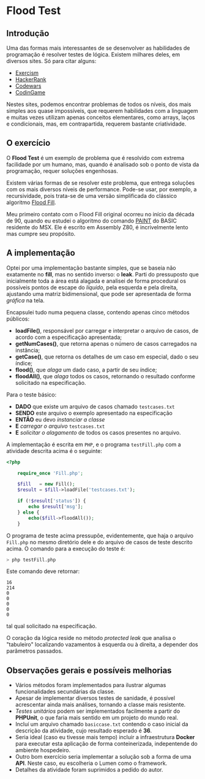 # Flood Test

## Introdução

Uma das formas mais interessantes de se desenvolver as habilidades de programação é resolver testes de lógica. Existem milhares deles, em diversos sites. Só para citar alguns:
- [Exercism](https://exercism.org/)
- [HackerRank](https://www.hackerrank.com/)
- [Codewars](https://www.codewars.com/)
- [CodinGame](https://www.codewars.com/)

Nestes sites, podemos encontrar problemas de todos os níveis, dos mais simples aos quase impossíveis, que requerem habilidades com a linguagem e muitas vezes utilizam apenas conceitos elementares, como arrays, laços e condicionais, mas, em contrapartida, requerem bastante criatividade.

## O exercício

O **Flood Test** é um exemplo de problema que é resolvido com extrema facilidade por um humano, mas, quando é analisado sob o ponto de vista da programação, requer soluções engenhosas.

Existem várias formas de se resolver este problema, que entrega soluções com os mais diversos níveis de performance. Pode-se usar, por exemplo, a recursividade, pois trata-se de uma versão simplificada do clássico algoritmo [Flood Fill](https://en.wikipedia.org/wiki/Flood_fill).

Meu primeiro contato com o Flood Fill original ocorreu no início da década de 90, quando eu estudei o algoritmo do comando [PAINT](https://github.com/gseidler/The-MSX-Red-Book/blob/master/the_msx_red_book.md#59c5h) do BASIC residente do MSX. Ele é escrito em Assembly Z80, é incrivelmente lento mas cumpre seu propósito.

## A implementação

Optei por uma implementação bastante simples, que se baseia não exatamente no **fill**, mas no sentido inverso: o **leak**. Parti do pressuposto que inicialmente toda a área está alagada e analisei de forma procedural os possíveis pontos de escape do *líquido*, pela esquerda e pela direita, ajustando uma matriz bidimensional, que pode ser apresentada de forma *gráfica* na tela.

Encapsulei tudo numa pequena classe, contendo apenas cinco métodos públicos:

- **loadFile()**, responsável por carregar e interpretar o arquivo de casos, de acordo com a especificação apresentada;
- **getNumCases()**, que retorna apenas o número de casos carregados na instância;
- **getCase()**, que retorna os detalhes de um caso em especial, dado o seu índice;
- **flood()**, que *alaga* um dado caso, a partir de seu índice;
- **floodAll()**, que *alaga* todos os casos, retornando o resultado conforme solicitado na especificação.

Para o teste básico:
- **DADO** que existe um arquivo de casos chamado ```testcases.txt```
- **SENDO** este arquivo o exemplo apresentado na especificação
- **ENTÃO** eu devo *instanciar a classe*
- **E** *carregar o arquivo* ```testcases.txt```
- **E** *solicitar o alagamento* de todos os casos presentes no arquivo.

A implementação é escrita em ```PHP```, e o programa ```testFill.php``` com a atividade descrita acima é o seguinte:


```php
<?php

    require_once 'Fill.php';

    $fill   = new Fill();
    $result = $fill->loadFile('testcases.txt');

    if (!$result['status']) {
        echo $result['msg'];
    } else {
        echo($fill->floodAll());
    }
```

O programa de teste acima pressupõe, evidentemente, que haja o arquivo ```Fill.php``` no mesmo diretório dele e do arquivo de casos de teste descrito acima. O comando para a execução do teste é:
```bash
> php testFill.php
```
Este comando deve retornar:
```
16
214
0
0
0
0
0
```
tal qual solicitado na especificação.

O coração da lógica reside no método *protected leak* que analisa o "tabuleiro" localizando vazamentos à esquerda ou à direita, a depender dos parâmetros passados.

## Observações gerais e possíveis melhorias

- Vários métodos foram implementados para ilustrar algumas funcionalidades secundárias da classe.
- Apesar de implementar diversos testes de sanidade, é possível acrescentar ainda mais análises, tornando a classe mais resistente.
- *Testes unitários* podem ser implementados facilmente a partir do **PHPUnit**, o que faria mais sentido em um projeto do mundo real.
- Incluí um arquivo chamado ```basiccase.txt``` contendo o caso inicial da descrição da atividade, cujo resultado esperado é **36**.
- Seria ideal (caso eu tivesse mais tempo) incluir a infraestrutura **Docker** para executar esta aplicação de forma conteinerizada, indepentende do ambiente hospedeiro.
- Outro bom exercício seria implementar a solução sob a forma de uma **API**. Neste caso, eu escolheria o Lumen como o framework.
- Detalhes da atividade foram suprimidos a pedido do autor.